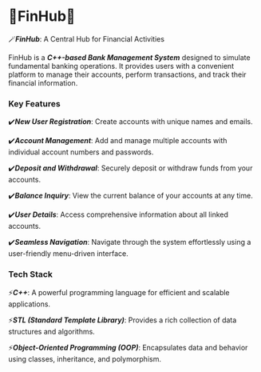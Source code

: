 # 🌟FinHub🌟

🪄***FinHub***: A Central Hub for Financial Activities

FinHub is a ***C++-based Bank Management System*** designed to simulate fundamental banking operations. It provides users with a convenient platform to manage their accounts, perform transactions, and track their financial information.

### Key Features

✔️***New User Registration***: Create accounts with unique names and emails.

✔️***Account Management***: Add and manage multiple accounts with individual account numbers and passwords.

✔️***Deposit and Withdrawal***: Securely deposit or withdraw funds from your accounts.

✔️***Balance Inquiry***: View the current balance of your accounts at any time.

✔️***User Details***: Access comprehensive information about all linked accounts.

✔️***Seamless Navigation***: Navigate through the system effortlessly using a user-friendly menu-driven interface.

### Tech Stack

⚡***C++***: A powerful programming language for efficient and scalable applications.

⚡***STL (Standard Template Library)***: Provides a rich collection of data structures and algorithms.

⚡***Object-Oriented Programming (OOP)***: Encapsulates data and behavior using classes, inheritance, and polymorphism.

